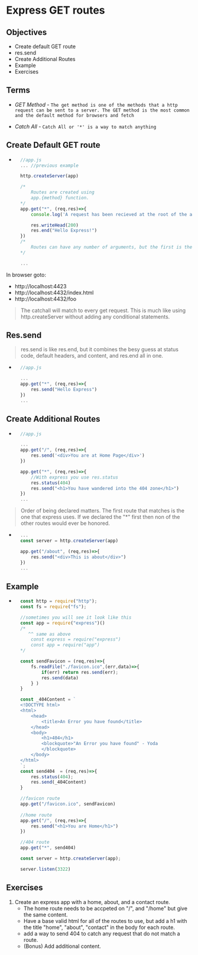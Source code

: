 # Express GET routes

## Objectives
- Create default GET route
- res.send
- Create Additional Routes
- Example
- Exercises

## Terms 
- *GET Method* - `The get method is one of the methods that a http request can be sent to a server. The GET method is the most common and the default method for browsers and fetch`

- *Catch All* - `Catch All or '*' is a way to match anything`

## Create Default GET route
- ```js
    //app.js
    ... //previous example

    http.createServer(app)

    /*
        Routes are created using
        app.{method} function.
    */
    app.get("*", (req,res)=>{
        console.log('A request has been recieved at the root of the app!')

        res.writeHead(200)
        res.end("Hello Express!")
    })
    /*
        Routes can have any number of arguments, but the first is the pattern to match 
    */

    ...
In browser goto:
- http://localhost:4423
- http://localhost:4432/index.html
- http://localhost:4432/foo
> The catchall will match to every get request. This is much like using http.createServer without adding any conditional statements.

## Res.send
> res.send is like res.end, but it combines the besy guess at status code, default headers, and content, and res.end all in one.

- ```js
    //app.js

    ... 
    app.get("*", (req,res)=>{
        res.send("Hello Express")
    })
    ...

## Create Additional Routes
- ```js
    //app.js

    ...
    app.get("/", (req,res)=>{
        res.send('<div>You are at Home Page</div>')
    })

    app.get("*", (req,res)=>{
        //With express you use res.status
        res.status(404)
        res.send("<h1>You have wandered into the 404 zone</h1>")
    })
    ...
> Order of being declared matters. The first route that matches is the one that express uses. If we declared the "*" first then non of the other routes would ever be honored.
- ```js
    ...
    const server = http.createServer(app)

    app.get("/about", (req,res)=>{
        res.send("<div>This is about</div>")
    })
    ...

## Example
- ```js
    const http = require("http");
    const fs = require("fs");

    //sometimes you will see it look like this
    const app = require("express")()
    /*
       ^^ same as above
        const express = require("express")
        const app = require("app")
    */

    const sendFavicon = (req,res)=>{
        fs.readFile("./favicon.ico",(err,data)=>{
            if(err) return res.send(err);
            res.send(data)
        } )
    }

    const _404Content = `
    <!DOCTYPE html>
    <html> 
        <head> 
            <title>An Error you have found</title>
        </head>
        <body>
            <h1>404</h1>
            <blockquote>"An Error you have found" - Yoda
            </blockquote>
        </body>
    </html>
    `;
    const send404  = (req,res)=>{
        res.status(404);
        res.send(_404Content)
    }

    //favicon route
    app.get("/favicon.ico", sendFavicon)
    
    //home route
    app.get("/", (req,res)=>{
        res.send("<h1>You are Home</h1>")
    })

    //404 route
    app.get("*", send404)

    const server = http.createServer(app);

    server.listen(3322)

## Exercises
1. Create an express app with a home, about, and a contact route.
    - The home route needs to be accpeted on "/", and "/home" but give the same content.
    - Have a base valid html for all of the routes to use, but add a h1 with the title "home", "about", "contact" in the body for each route.
    - add a way to send 404 to catch any request that do not match a route.
    - (Bonus) Add additional content.
    
